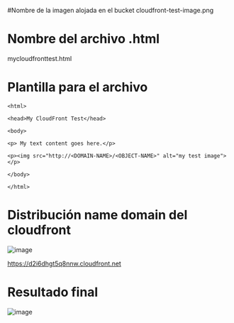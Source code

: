 

#Nombre de la imagen alojada en el bucket 
cloudfront-test-image.png
# Nombre del archivo .html
mycloudfronttest.html 
# Plantilla para el archivo
````
<html>

<head>My CloudFront Test</head>

<body>

<p> My text content goes here.</p>

<p><img src="http://<DOMAIN-NAME>/<OBJECT-NAME>" alt="my test image"></p>

</body>

</html>

````
# Distribución name domain del cloudfront
![image](https://github.com/Fx2048/COMU_REDES/assets/131219987/f0d2b898-b13a-4c04-a511-d4b834ff9f89)

https://d2i6dhgt5q8nnw.cloudfront.net
# Resultado final

![image](https://github.com/Fx2048/COMU_REDES/assets/131219987/bd09a05d-4a99-4107-a64a-7aa8bab32a2b)
